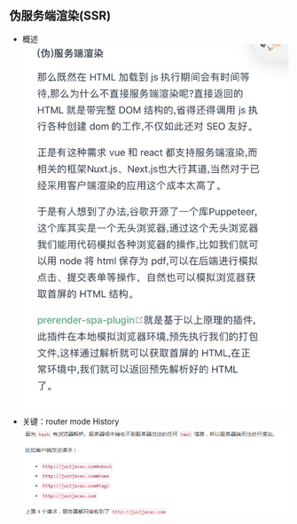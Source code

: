 ## 伪服务端渲染(SSR)
+ 概述   
![Image Text](./SSR.jpg)
+ 关键：router mode History
![Image Text](./SSR-History.png)
